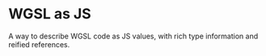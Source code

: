 # WGSL as JS

A way to describe WGSL code as JS values, with rich type information and reified references.